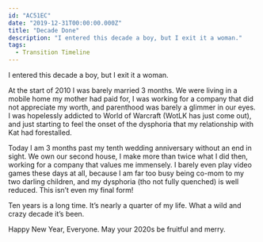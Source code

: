 ```yaml
---
id: "AC51EC"
date: "2019-12-31T00:00:00.000Z"
title: "Decade Done"
description: "I entered this decade a boy, but I exit it a woman."
tags:
  - Transition Timeline
---
```

I entered this decade a boy, but I exit it a woman.

At the start of 2010 I was barely married 3 months. We were living in a mobile home my mother had paid for, I was working for a company that did not appreciate my worth, and parenthood was barely a glimmer in our eyes. I was hopelessly addicted to World of Warcraft (WotLK has just come out), and just starting to feel the onset of the dysphoria that my relationship with Kat had forestalled.

Today I am 3 months past my tenth wedding anniversary without an end in sight. We own our second house, I make more than twice what I did then, working for a company that values me immensely. I barely even play video games these days at all, because I am far too busy being co-mom to my two darling children, and my dysphoria (tho not fully quenched) is well reduced. This isn’t even my final form!

Ten years is a long time. It’s nearly a quarter of my life. What a wild and crazy decade it’s been.

Happy New Year, Everyone. May your 2020s be fruitful and merry.
